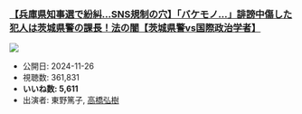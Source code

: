 ### [【兵庫県知事選で紛糾…SNS規制の穴】「バケモノ…」誹謗中傷した犯人は茨城県警の課長！法の闇【茨城県警vs国際政治学者】](https://www.youtube.com/watch?v=ivCNuC0h4iQ)
[![](https://img.youtube.com/vi/ivCNuC0h4iQ/sddefault.jpg)](https://www.youtube.com/watch?v=ivCNuC0h4iQ)
-   公開日: 2024-11-26
-   視聴数: 361,831
-   **いいね数: 5,611**
-   出演者: 東野篤子, [高橋弘樹](/rehacq_fan/people/高橋弘樹 "wikilink")
